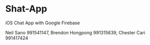 # Shat-App

iOS Chat App with Google Firebase

Neil Sano 991541147, Brendon Hongpong 991315639, Chester Cari 991417424
